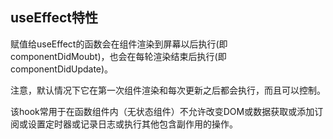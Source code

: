 
## useEffect特性

赋值给useEffect的函数会在组件渲染到屏幕以后执行(即componentDidMoubt)，也会在每轮渲染结束后执行(即componentDidUpdate)。

注意，默认情况下它在第一次组件渲染和每次更新之后都会执行，而且可以控制。

该hook常用于在函数组件内（无状态组件）不允许改变DOM或数据获取或添加订阅或设置定时器或记录日志或执行其他包含副作用的操作。
